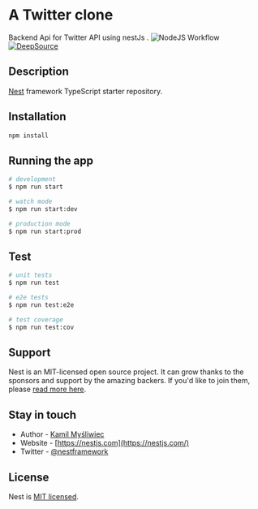 # A Twitter clone

Backend Api for Twitter API using nestJs .
![NodeJS Workflow](https://github.com/JoDeveloper/twitter_api_clone/actions/workflows/nodejs.yml/badge.svg)
[![DeepSource](https://deepsource.io/gh/JoDeveloper/twitter_api_clone.svg/?label=active+issues&show_trend=true&token=ZAK6LYPxCowffXKqHhnZHsMI)](https://deepsource.io/gh/scaleracademy/twitter-backend-node/?ref=repository-badge)

## Description

[Nest](https://github.com/nestjs/nest) framework TypeScript starter repository.

## Installation

```bash
npm install
```

## Running the app

```bash
# development
$ npm run start

# watch mode
$ npm run start:dev

# production mode
$ npm run start:prod
```

## Test

```bash
# unit tests
$ npm run test

# e2e tests
$ npm run test:e2e

# test coverage
$ npm run test:cov
```

## Support

Nest is an MIT-licensed open source project. It can grow thanks to the sponsors and support by the amazing backers. If you'd like to join them, please [read more here](https://docs.nestjs.com/support).

## Stay in touch

- Author - [Kamil Myśliwiec](https://kamilmysliwiec.com)
- Website - [https://nestjs.com](https://nestjs.com/)
- Twitter - [@nestframework](https://twitter.com/nestframework)

## License

Nest is [MIT licensed](LICENSE).
